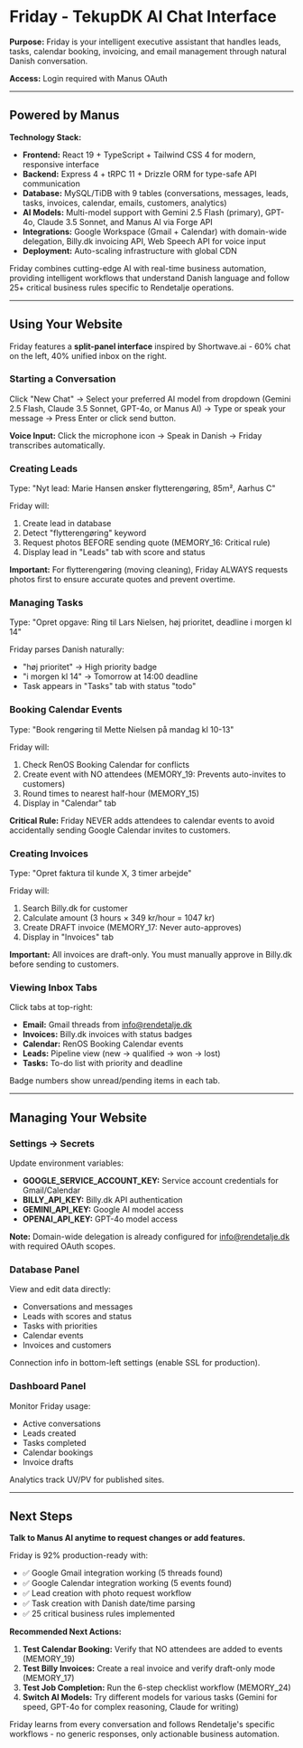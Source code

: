 # Friday - TekupDK AI Chat Interface

**Purpose:** Friday is your intelligent executive assistant that handles leads, tasks, calendar booking, invoicing, and email management through natural Danish conversation.

**Access:** Login required with Manus OAuth

---

## Powered by Manus

**Technology Stack:**
- **Frontend:** React 19 + TypeScript + Tailwind CSS 4 for modern, responsive interface
- **Backend:** Express 4 + tRPC 11 + Drizzle ORM for type-safe API communication
- **Database:** MySQL/TiDB with 9 tables (conversations, messages, leads, tasks, invoices, calendar, emails, customers, analytics)
- **AI Models:** Multi-model support with Gemini 2.5 Flash (primary), GPT-4o, Claude 3.5 Sonnet, and Manus AI via Forge API
- **Integrations:** Google Workspace (Gmail + Calendar) with domain-wide delegation, Billy.dk invoicing API, Web Speech API for voice input
- **Deployment:** Auto-scaling infrastructure with global CDN

Friday combines cutting-edge AI with real-time business automation, providing intelligent workflows that understand Danish language and follow 25+ critical business rules specific to Rendetalje operations.

---

## Using Your Website

Friday features a **split-panel interface** inspired by Shortwave.ai - 60% chat on the left, 40% unified inbox on the right.

### Starting a Conversation

Click "New Chat" → Select your preferred AI model from dropdown (Gemini 2.5 Flash, Claude 3.5 Sonnet, GPT-4o, or Manus AI) → Type or speak your message → Press Enter or click send button.

**Voice Input:** Click the microphone icon → Speak in Danish → Friday transcribes automatically.

### Creating Leads

Type: "Nyt lead: Marie Hansen ønsker flytterengøring, 85m², Aarhus C"

Friday will:
1. Create lead in database
2. Detect "flytterengøring" keyword
3. Request photos BEFORE sending quote (MEMORY_16: Critical rule)
4. Display lead in "Leads" tab with score and status

**Important:** For flytterengøring (moving cleaning), Friday ALWAYS requests photos first to ensure accurate quotes and prevent overtime.

### Managing Tasks

Type: "Opret opgave: Ring til Lars Nielsen, høj prioritet, deadline i morgen kl 14"

Friday parses Danish naturally:
- "høj prioritet" → High priority badge
- "i morgen kl 14" → Tomorrow at 14:00 deadline
- Task appears in "Tasks" tab with status "todo"

### Booking Calendar Events

Type: "Book rengøring til Mette Nielsen på mandag kl 10-13"

Friday will:
1. Check RenOS Booking Calendar for conflicts
2. Create event with NO attendees (MEMORY_19: Prevents auto-invites to customers)
3. Round times to nearest half-hour (MEMORY_15)
4. Display in "Calendar" tab

**Critical Rule:** Friday NEVER adds attendees to calendar events to avoid accidentally sending Google Calendar invites to customers.

### Creating Invoices

Type: "Opret faktura til kunde X, 3 timer arbejde"

Friday will:
1. Search Billy.dk for customer
2. Calculate amount (3 hours × 349 kr/hour = 1047 kr)
3. Create DRAFT invoice (MEMORY_17: Never auto-approves)
4. Display in "Invoices" tab

**Important:** All invoices are draft-only. You must manually approve in Billy.dk before sending to customers.

### Viewing Inbox Tabs

Click tabs at top-right:
- **Email:** Gmail threads from info@rendetalje.dk
- **Invoices:** Billy.dk invoices with status badges
- **Calendar:** RenOS Booking Calendar events
- **Leads:** Pipeline view (new → qualified → won → lost)
- **Tasks:** To-do list with priority and deadline

Badge numbers show unread/pending items in each tab.

---

## Managing Your Website

### Settings → Secrets

Update environment variables:
- **GOOGLE_SERVICE_ACCOUNT_KEY:** Service account credentials for Gmail/Calendar
- **BILLY_API_KEY:** Billy.dk API authentication
- **GEMINI_API_KEY:** Google AI model access
- **OPENAI_API_KEY:** GPT-4o model access

**Note:** Domain-wide delegation is already configured for info@rendetalje.dk with required OAuth scopes.

### Database Panel

View and edit data directly:
- Conversations and messages
- Leads with scores and status
- Tasks with priorities
- Calendar events
- Invoices and customers

Connection info in bottom-left settings (enable SSL for production).

### Dashboard Panel

Monitor Friday usage:
- Active conversations
- Leads created
- Tasks completed
- Calendar bookings
- Invoice drafts

Analytics track UV/PV for published sites.

---

## Next Steps

**Talk to Manus AI anytime to request changes or add features.**

Friday is 92% production-ready with:
- ✅ Google Gmail integration working (5 threads found)
- ✅ Google Calendar integration working (5 events found)
- ✅ Lead creation with photo request workflow
- ✅ Task creation with Danish date/time parsing
- ✅ 25 critical business rules implemented

**Recommended Next Actions:**

1. **Test Calendar Booking:** Verify that NO attendees are added to events (MEMORY_19)
2. **Test Billy Invoices:** Create a real invoice and verify draft-only mode (MEMORY_17)
3. **Test Job Completion:** Run the 6-step checklist workflow (MEMORY_24)
4. **Switch AI Models:** Try different models for various tasks (Gemini for speed, GPT-4o for complex reasoning, Claude for writing)

Friday learns from every conversation and follows Rendetalje's specific workflows - no generic responses, only actionable business automation.
